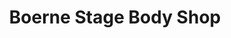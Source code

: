 ---
title: "Boerne Stage Body Shop"
url: /center-point/boerne-stage-body-shop/
shop: Autowerkstatt
---